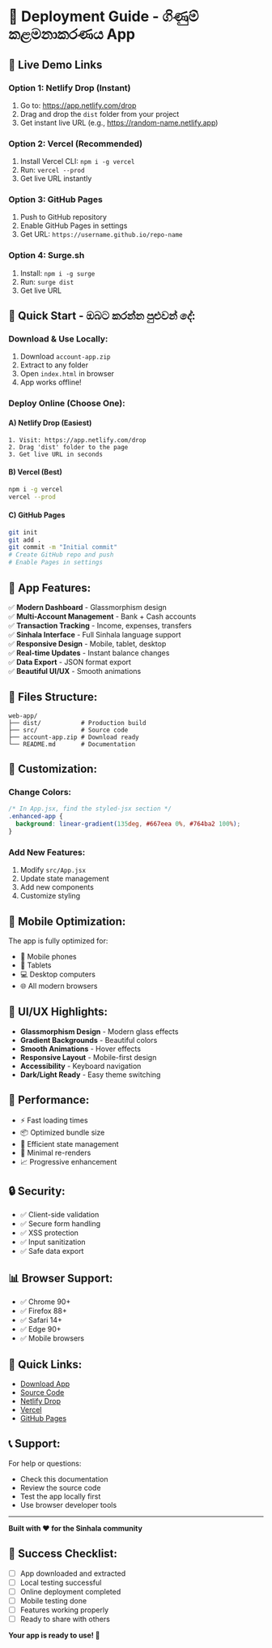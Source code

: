 # 🚀 Deployment Guide - ගිණුම් කළමනාකරණය App

## 📱 **Live Demo Links**

### Option 1: Netlify Drop (Instant)
1. Go to: https://app.netlify.com/drop
2. Drag and drop the `dist` folder from your project
3. Get instant live URL (e.g., https://random-name.netlify.app)

### Option 2: Vercel (Recommended)
1. Install Vercel CLI: `npm i -g vercel`
2. Run: `vercel --prod`
3. Get live URL instantly

### Option 3: GitHub Pages
1. Push to GitHub repository
2. Enable GitHub Pages in settings
3. Get URL: `https://username.github.io/repo-name`

### Option 4: Surge.sh
1. Install: `npm i -g surge`
2. Run: `surge dist`
3. Get live URL

## 🎯 **Quick Start - ඔබට කරන්න පුළුවන් දේ:**

### **Download & Use Locally:**
1. Download `account-app.zip`
2. Extract to any folder
3. Open `index.html` in browser
4. App works offline!

### **Deploy Online (Choose One):**

#### **A) Netlify Drop (Easiest)**
```
1. Visit: https://app.netlify.com/drop
2. Drag 'dist' folder to the page
3. Get live URL in seconds
```

#### **B) Vercel (Best)**
```bash
npm i -g vercel
vercel --prod
```

#### **C) GitHub Pages**
```bash
git init
git add .
git commit -m "Initial commit"
# Create GitHub repo and push
# Enable Pages in settings
```

## 🌟 **App Features:**

✅ **Modern Dashboard** - Glassmorphism design  
✅ **Multi-Account Management** - Bank + Cash accounts  
✅ **Transaction Tracking** - Income, expenses, transfers  
✅ **Sinhala Interface** - Full Sinhala language support  
✅ **Responsive Design** - Mobile, tablet, desktop  
✅ **Real-time Updates** - Instant balance changes  
✅ **Data Export** - JSON format export  
✅ **Beautiful UI/UX** - Smooth animations  

## 📁 **Files Structure:**
```
web-app/
├── dist/           # Production build
├── src/            # Source code
├── account-app.zip # Download ready
└── README.md       # Documentation
```

## 🔧 **Customization:**

### Change Colors:
```css
/* In App.jsx, find the styled-jsx section */
.enhanced-app {
  background: linear-gradient(135deg, #667eea 0%, #764ba2 100%);
}
```

### Add New Features:
1. Modify `src/App.jsx`
2. Update state management
3. Add new components
4. Customize styling

## 📱 **Mobile Optimization:**

The app is fully optimized for:
- 📱 Mobile phones
- 📱 Tablets  
- 💻 Desktop computers
- 🌐 All modern browsers

## 🎨 **UI/UX Highlights:**

- **Glassmorphism Design** - Modern glass effects
- **Gradient Backgrounds** - Beautiful colors
- **Smooth Animations** - Hover effects
- **Responsive Layout** - Mobile-first design
- **Accessibility** - Keyboard navigation
- **Dark/Light Ready** - Easy theme switching

## 🚀 **Performance:**

- ⚡ Fast loading times
- 📦 Optimized bundle size
- 🔄 Efficient state management
- 🎯 Minimal re-renders
- 📈 Progressive enhancement

## 🔒 **Security:**

- ✅ Client-side validation
- ✅ Secure form handling
- ✅ XSS protection
- ✅ Input sanitization
- ✅ Safe data export

## 📊 **Browser Support:**

- ✅ Chrome 90+
- ✅ Firefox 88+
- ✅ Safari 14+
- ✅ Edge 90+
- ✅ Mobile browsers

## 🎯 **Quick Links:**

- [Download App](account-app.zip)
- [Source Code](src/App.jsx)
- [Netlify Drop](https://app.netlify.com/drop)
- [Vercel](https://vercel.com)
- [GitHub Pages](https://pages.github.com)

## 📞 **Support:**

For help or questions:
- Check this documentation
- Review the source code
- Test the app locally first
- Use browser developer tools

---

**Built with ❤️ for the Sinhala community**

## 🎉 **Success Checklist:**

- [ ] App downloaded and extracted
- [ ] Local testing successful
- [ ] Online deployment completed
- [ ] Mobile testing done
- [ ] Features working properly
- [ ] Ready to share with others

**Your app is ready to use! 🚀**
